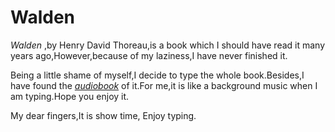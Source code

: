# Walden

*Walden* ,by Henry David Thoreau,is a book which I should have read it many years ago,However,because of my laziness,I have never finished it.

Being a little shame of myself,I decide to type the whole book.Besides,I have found the [*audiobook*](https://archive.org/details/walden_librivox) of it.For me,it is like a background music when I am typing.Hope you enjoy it.

My dear fingers,It is show time, Enjoy typing.
